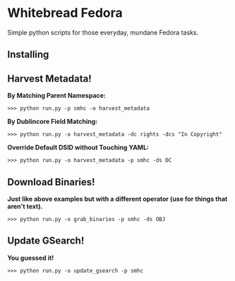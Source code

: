 # Whitebread Fedora

Simple python scripts for those everyday, mundane Fedora tasks.

## Installing

## Harvest Metadata!

**By Matching Parent Namespace:**
```
>>> python run.py -p smhc -o harvest_metadata
```

**By Dublincore Field Matching:**

```
>>> python run.py -o harvest_metadata -dc rights -dcs "In Copyright"
```

**Override Default DSID without Touching YAML:**

```
>>> python run.py -o harvest_metadata -p smhc -ds DC
```

## Download Binaries!

**Just like above examples but with a different operator (use for things that aren't text).**

```
>>> python run.py -o grab_binaries -p smhc -ds OBJ
```

## Update GSearch!

**You guessed it!**

```
>>> python run.py -o update_gsearch -p smhc
```
